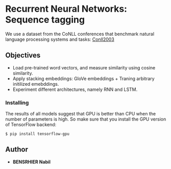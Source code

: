 # Recurrent Neural Networks: Sequence tagging

We use a dataset from the CoNLL conferences that benchmark natural language processing systems and tasks:
[Conll2003](https://www.clips.uantwerpen.be/conll2003/ner/)

## Objectives

* Load pre-trained word vectors, and measure similarity using cosine similarity.
* Apply stacking embeddings: GloVe embeddings + Traning arbitrary initilized emebddings.
* Experiment different architectures, namely RNN and LSTM.

### Installing

The results of all models suggest that GPU is better than CPU when the number
of parameters is high.
So make sure that you install the GPU version of TensorFlow backend:

```
$ pip install tensorflow-gpu
```

## Author

* **BENSRHIER Nabil**
